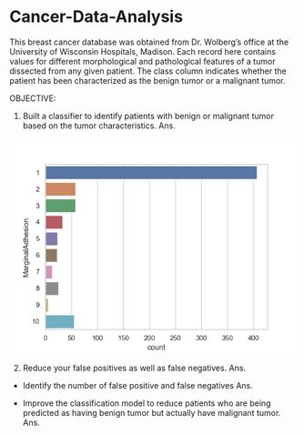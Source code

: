 # Cancer-Data-Analysis


This breast cancer database was obtained from Dr. Wolberg’s office at the University of Wisconsin Hospitals, Madison. Each record here contains values for different morphological and pathological features of a tumor dissected from any given patient. The class column indicates whether the patient has been characterized as the benign tumor or a malignant tumor.


OBJECTIVE:

1. Built a classifier to identify patients with benign or malignant tumor based on the tumor characteristics.
Ans.

![alt text](https://github.com/gitvivekgupta/Cancer-Data-Analysis/blob/master/adhesion.png)


2. Reduce your false positives as well as false negatives.
Ans.

- Identify the number of false positive and false negatives
Ans.

- Improve the classification model to reduce patients who are being predicted as having benign tumor but actually have malignant tumor.
Ans.
